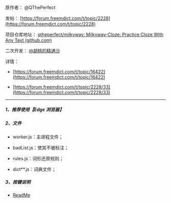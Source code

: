 原作者： @QThePerfect

发帖： [https://forum.freemdict.com/t/topic/2228](https://forum.freemdict.com/t/topic/2228)

项目仓库地址： [qtheperfect/milkyway: Milkyway-Cloze: Practice Cloze With Any Text (github.com)](https://github.com/qtheperfect/milkyway/)



二次开发： [@胡桃的精通沙](https://space.bilibili.com/96466254)

详情：

- [https://forum.freemdict.com/t/topic/16422](https://forum.freemdict.com/t/topic/16422)

- [https://forum.freemdict.com/t/topic/2228/33](https://forum.freemdict.com/t/topic/2228/33)

---

##### 1、推荐使用【**Edge 浏览器**】

##### 2、文件

- worker.js：主进程文件；

- badList.js：使其不被标注；

- rules.js：词形还原规则；

- dict\*\*.js：词典文件；

##### 3、按键说明

- [ReadMe ](https://mingri159.github.io/myBlog/pages/e189d2/)
